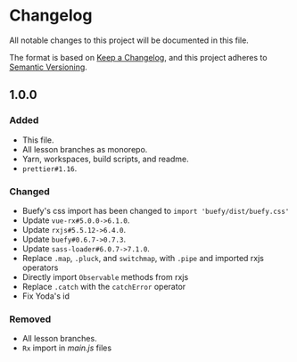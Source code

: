 # Changelog

All notable changes to this project will be documented in this file.

The format is based on [Keep a Changelog](https://keepachangelog.com/en/1.0.0/),
and this project adheres to [Semantic Versioning](https://semver.org/spec/v2.0.0.html).

## 1.0.0

### Added

- This file.
- All lesson branches as monorepo.
- Yarn, workspaces, build scripts, and readme.
- `prettier#1.16`.

### Changed

- Buefy's css import has been changed to `import 'buefy/dist/buefy.css'`
- Update `vue-rx#5.0.0->6.1.0`.
- Update `rxjs#5.5.12->6.4.0`.
- Update `buefy#0.6.7->0.7.3`.
- Update `sass-loader#6.0.7->7.1.0`.
- Replace `.map`, `.pluck`, and `switchmap`, with `.pipe` and imported rxjs operators
- Directly import `Observable` methods from rxjs
- Replace `.catch` with the `catchError` operator
- Fix Yoda's id

### Removed

- All lesson branches.
- `Rx` import in *main.js* files
